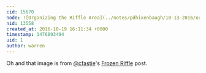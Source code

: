 ```yaml
---
cid: 15670
node: ![Organizing the Riffle Area](../notes/pdhixenbaugh/10-13-2016/organizing-the-riffle-area)
nid: 13558
created_at: 2016-10-19 16:11:34 +0000
timestamp: 1476893494
uid: 1
author: warren
---
```


Oh and that image is from [@cfastie](/profile/cfastie)'s [Frozen Riffle](https://publiclab.org/notes/cfastie/05-19-2016/frozen-riffle) post. 